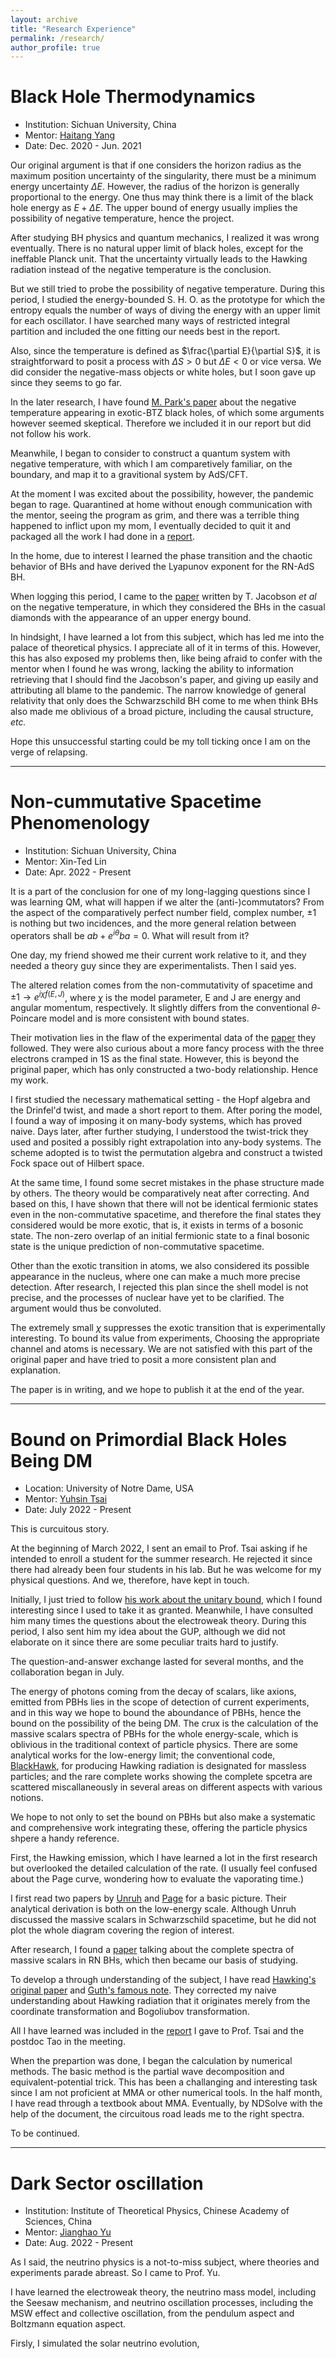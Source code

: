 ```yaml
---
layout: archive
title: "Research Experience"
permalink: /research/
author_profile: true
---
```


# Black Hole Thermodynamics
- Institution: Sichuan University, China
- Mentor: [Haitang Yang](https://inspirehep.net/authors/1077699?ui-citation-summary=true)
- Date: Dec. 2020 - Jun. 2021

Our original argument is that if one considers the horizon radius as the maximum position uncertainty of the singularity, there must be a minimum energy uncertainty $\Delta E$. However, the radius of the horizon is generally proportional to the energy. One thus may think there is a limit of the black hole energy as $E+\Delta E$. The upper bound of energy usually implies the possibility of negative temperature, hence the project. 

After studying BH physics and quantum mechanics, I realized it was wrong eventually. There is no natural upper limit of black holes, except for the ineffable Planck unit. That the uncertainty virtually leads to the Hawking radiation instead of the negative temperature is the conclusion. 

But we still tried to probe the possibility of negative temperature. During this period, I studied the energy-bounded S. H. O. as the prototype for which the entropy equals the number of ways of diving the energy with an upper limit for each oscillator. I have searched many ways of restricted integral partition and included the one fitting our needs best in the report. 

Also, since the temperature is defined as $\frac{\partial E}{\partial S}$, it is straightforward to posit a process with $\Delta S>0$ but $\Delta E<0$ or vice versa. We did consider the negative-mass objects or white holes, but I soon gave up since they seems to go far. 

In the later research, I have found [M. Park's paper](../files/parkexoticbtz.pdf) about the negative temperature appearing in exotic-BTZ black holes, of which some arguments however seemed skeptical. Therefore we included it in our report but did not follow his work.  

Meanwhile, I began to consider to construct a quantum system with negative temperature, with which I am comparetively familiar, on the boundary, and map it to a gravitional system by AdS/CFT. 

At the moment I was excited about the possibility, however, the pandemic began to rage. Quarantined at home without enough communication with the mentor, seeing the program as grim, and there was a terrible thing happened to inflict upon my mom, I eventually decided to quit it and packaged all the work I had done in a [report](../files/BH-T.pdf). 

In the home, due to interest I learned the phase transition and the chaotic behavior of BHs and have derived the Lyapunov exponent for the RN-AdS BH. 

When logging this period, I came to the [paper](../files/jacobson-T.pdf) written by T. Jacobson *et al*  on the negative temperature, in which they considered the BHs in the casual diamonds with the appearance of an upper energy bound. 

In hindsight, I have learned a lot from this subject, which has led me into the palace of theoretical physics. I appreciate all of it in terms of this. However, this has also exposed my problems then, like being afraid to confer with the mentor when I found he was wrong, lacking the ability to information retrieving that I should find the Jacobson's paper, and giving up easily and attributing all blame to the pandemic. The narrow knowledge of general relativity that only does the Schwarzschild BH come to me when think BHs also made me oblivious of a broad picture, including the causal structure, *etc.*

Hope this unsuccessful starting could be my toll ticking once I am on the verge of relapsing. 

---

# Non-cummutative Spacetime Phenomenology

- Institution: Sichuan University, China
- Mentor: Xin-Ted Lin
- Date: Apr. 2022 - Present

It is a part of the conclusion for one of my long-lagging questions since I was learning QM, what will happen if we alter the (anti-)commutators? From the aspect of the comparatively perfect number field, complex number, $\pm1$ is nothing but two incidences, and the more general relation between operators shall be $ab+e^{i \theta} ba=0$. What will result from it? 

One day, my friend showed me their current work relative to it, and they needed a theory guy since they are experimentalists. Then I said yes. 

The altered relation comes from the non-commutativity of spacetime and  $\pm1 \rightarrow e^{i \chi f(E, J)}$, where $\chi$ is the model parameter, E and J are energy and angular momentum, respectively. It slightly differs from the conventional $\theta$-Poincare model and is more consistent with bound states. 

Their motivation lies in the flaw of the experimental data of the [paper](../files/balachandran.pdf) they followed. They were also curious about a more fancy process with the three electrons cramped in 1S as the final state. However, this is beyond the priginal paper, which has only constructed a two-body relationship. Hence my work. 

I first studied the necessary mathematical setting - the Hopf algebra and the Drinfel'd twist, and made a short report to them. After poring the model, I found a way of imposing it on many-body systems, which has proved naive. Days later, after further studying, I understood the twist-trick they used and posited a possibly right extrapolation into any-body systems. The scheme adopted is to twist the permutation algebra and construct a twisted Fock space out of Hilbert space. 

At the same time, I found some secret mistakes in the phase structure made by others. The theory would be comparatively neat after correcting. And based on this, I have shown that there will not be identical fermionic states even in the non-commutative spacetime, and therefore the final states they considered would be more exotic, that is, it exists in terms of a bosonic state. The non-zero overlap of an initial fermionic state to a final bosonic state is the unique prediction of non-commutative spacetime. 

Other than the exotic transition in atoms, we also considered its possible appearance in the nucleus, where one can make a much more precise detection. After research, I rejected this plan since the shell model is not precise, and the processes of nuclear have yet to be clarified. The argument would thus be convoluted. 

The extremely small $\chi$ suppresses the exotic transition that is experimentally interesting. To bound its value from experiments, Choosing the appropriate channel and atoms is necessary. We are not satisfied with this part of the original paper and have tried to posit a more consistent plan and explanation. 

The paper is in writing, and we hope to publish it at the end of the year. 
    
---

# Bound on Primordial Black Holes Being DM
- Location: University of Notre Dame, USA
- Mentor: [Yuhsin Tsai](https://inspirehep.net/authors/1259942?ui-citation-summary=true)
- Date: July 2022 - Present

This is curcuitous story. 

At the beginning of March 2022, I sent an email to Prof. Tsai asking if he intended to enroll a student for the summer research. He rejected it since there had already been four students in his lab. But he was welcome for my physical questions. And we, therefore, have kept in touch. 

Initially, I just tried to follow [his work about the unitary bound](../files/ubound.pdf), which I found interesting since I used to take it as granted. Meanwhile, I have consulted him many times the questions about the electroweak theory. During this period, I also sent him my idea about the GUP, although we did not elaborate on it since there are some peculiar traits hard to justify. 

The question-and-answer exchange lasted for several months, and the collaboration began in July. 

The energy of photons coming from the decay of scalars, like axions, emitted from PBHs lies in the scope of detection of current experiments, and in this way we hope to bound the aboundance of PBHs, hence the bound on the possibility of the being DM. The crux is the calculation of the massive scalars spectra of PBHs for the whole energy-scale, which is oblivious in the traditional context of particle physics. There are some analytical works for the low-energy limit; the conventional code, [BlackHawk](https://blackhawk.hepforge.org/), for producing Hawking radiation is designated for massless particles; and the rare complete works showing the complete spcetra are scattered miscallaneously in several areas on different aspects with various notions. 

We hope to not only to set the bound on PBHs but also make a systematic and comprehensive work integrating these, offering the particle physics shpere a handy reference. 

First, the Hawking emission, which I have learned a lot in the first research but overlooked the detailed calculation of the rate. (I usually feel confused about the Page curve, wondering how to evaluate the vaporating time.)

I first read two papers by [Unruh](../files/Unruh.pdf) and [Page](../files/Page.pdf) for a basic picture. Their analytical derivation is both on the low-energy scale. Although Unruh discussed the massive scalars in Schwarzschild spacetime, but he did not plot the whole diagram covering the region of interest. 

After research, I found a [paper](../files/carolina.pdf) talking about the complete spectra of massive scalars in RN BHs, which then became our basis of studying. 

To develop a through understanding of the subject, I have read [Hawking's original paper](../files/Haw75.pdf) and [Guth's famous note](../files/Guth76.pdf). They corrected my naive understanding about Hawking radiation that it originates merely from the coordinate transformation and Bogoliubov transformation. 

All I have learned was included in the [report](../files/hawkingppt.pdf) I gave to Prof. Tsai and the postdoc Tao in the meeting. 

When the prepartion was done, I began the calculation by numerical methods. The basic method is the partial wave decomposition and equivalent-potential trick. This has been a challanging and interesting task since I am not proficient at MMA or other numerical tools. In the half month, I have read through a textbook about MMA. Eventually, by NDSolve with the help of the document, the circuitous road leads me to the right spectra.

To be continued. 

---

# Dark Sector oscillation
- Institution: Institute of Theoretical Physics, Chinese Academy of Sciences, China
- Mentor: [Jianghao Yu](https://inspirehep.net/authors/1066117?ui-citation-summary=true)
- Date: Aug. 2022 - Present

As I said, the neutrino physics is a not-to-miss subject, where theories and experiments parade abreast. So I came to Prof. Yu. 

I have learned the electroweak theory, the neutrino mass model, including the Seesaw mechanism, and neutrino oscillation processes, including the MSW effect and collective oscillation, from the pendulum aspect and Boltzmann equation aspect.

Firsly, I simulated the solar neutrino evolution, 


